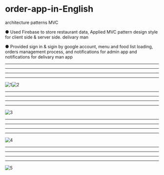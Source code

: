 
# order-app-in-English
architecture patterns  MVC

● Used Firebase to store restaurant data, Applied MVC pattern design style for client side & server side.
delivary man

● Provided sign in & sigin by google account, menu and food list loading, orders management process, and notifications for admin app
and notifications for delivary man app

**************
**************
**************
**************

![1](https://user-images.githubusercontent.com/93183488/231764060-d6956afb-b17a-4ef1-862f-d20d38d9292d.jpg)![2](https://user-images.githubusercontent.com/93183488/231764086-7e564d48-41f5-430b-b199-6720bd991414.jpg)

**************
**************
**************
**************
![3](https://user-images.githubusercontent.com/93183488/231764112-5c45fe79-192c-4173-a25f-f20fc8dcb2ba.jpg)  
**************
**************
**************
**************

![4](https://user-images.githubusercontent.com/93183488/231764125-6e32bffd-edf5-4a55-8e21-b832476f9140.jpg)

**************
**************
**************
**************
![5](https://user-images.githubusercontent.com/93183488/231764161-6d9a060b-4abc-4a8f-b9a7-0caca2186557.jpg)


